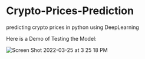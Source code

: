 # Crypto-Prices-Prediction
predicting crypto prices in python using DeepLearning 

Here is a Demo of Testing the Model:

![Screen Shot 2022-03-25 at 3 25 18 PM](https://user-images.githubusercontent.com/76651082/160144800-2e020ecb-0da0-4791-99d4-3cd9850ede57.png)

